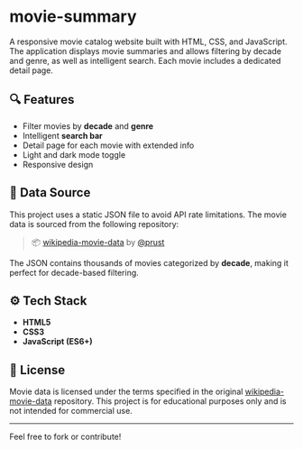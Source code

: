 # movie-summary

A responsive movie catalog website built with HTML, CSS, and JavaScript. The application displays movie summaries and allows filtering by decade and genre, as well as intelligent search. Each movie includes a dedicated detail page.

## 🔍 Features

-   Filter movies by **decade** and **genre**
-   Intelligent **search bar**
-   Detail page for each movie with extended info
-   Light and dark mode toggle
-   Responsive design

## 📁 Data Source

This project uses a static JSON file to avoid API rate limitations. The movie data is sourced from the following repository:

> 📦 [wikipedia-movie-data](https://github.com/prust/wikipedia-movie-data) by [@prust](https://github.com/prust)

The JSON contains thousands of movies categorized by **decade**, making it perfect for decade-based filtering.

## ⚙️ Tech Stack

-   **HTML5**
-   **CSS3**
-   **JavaScript (ES6+)**

## 📄 License

Movie data is licensed under the terms specified in the original [wikipedia-movie-data](https://github.com/prust/wikipedia-movie-data) repository. This project is for educational purposes only and is not intended for commercial use.

---

Feel free to fork or contribute!
